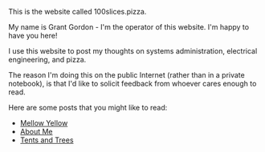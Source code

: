 This is the website called 100slices.pizza. 

My name is Grant Gordon - I'm the operator of this website. I'm happy to have you here!

I use this website to post my thoughts on systems administration, electrical engineering, and pizza.

The reason I'm doing this on the public Internet (rather than in a private notebook), is that I'd like to solicit feedback from whoever cares enough to read. 

Here are some posts that you might like to read:
 - [Mellow Yellow](./posts/mellow_yellow.html "Noise Machine")
 - [About Me](./posts/about_me.html "About Me")
 - [Tents and Trees](./posts/tents_and_trees.html "Tents and Trees")

